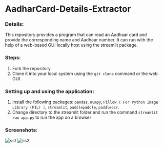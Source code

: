 # AadharCard-Details-Extractor

### Details:
This repository provides a program that can read an Aadhaar card and provide the corresponding name and Aadhaar number. It can run with the help of a web-based GUI locally host using the streamlit package.
### Steps:
1. Fork the repository.
2. Clone it into your local system using the `git clone` command or the web GUI. 
### Setting up and using the application:
1. Install the following packages: `pandas`, `numpy`, `Pillow ( For Python Image Library (PIL) )`, `streamlit`, `paddlepaddle`, `paddleocr`.
2. Change directory to the streamlit folder and run the command
   `streamlit run app.py`
    to run the app on a browser

### Screenshots:


![ss1](https://github.com/alanlukee/AadharCard-Details-Extractor/assets/73834506/1d88104b-ac01-480e-8547-ece32281e644)
![ss2](https://github.com/alanlukee/AadharCard-Details-Extractor/assets/73834506/702778ac-3358-4366-9641-3f745a8e36f7)
